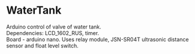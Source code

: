 # WaterTank
Arduino control of valve of water tank.<br>
Dependencies: LCD_1602_RUS, timer. <br>
Board - arduino nano. Uses relay module, JSN-SR04T ultrasonic distance sensor and float level switch. 
